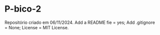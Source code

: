 # P-bico-2
Repositório criado em 06/11/2024. Add a README fie = yes; Add .gitignore = None; License = MIT License.
